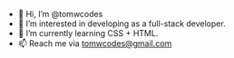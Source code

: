 - 👋 Hi, I’m @tomwcodes
- 👀 I’m interested in developing as a full-stack developer. 
- 🌱 I’m currently learning CSS + HTML. 
- 📫 Reach me via tomwcodes@gmail.com

<!---
wombatom/wombatom is a ✨ special ✨ repository because its `README.md` (this file) appears on your GitHub profile.
You can click the Preview link to take a look at your changes.
--->
